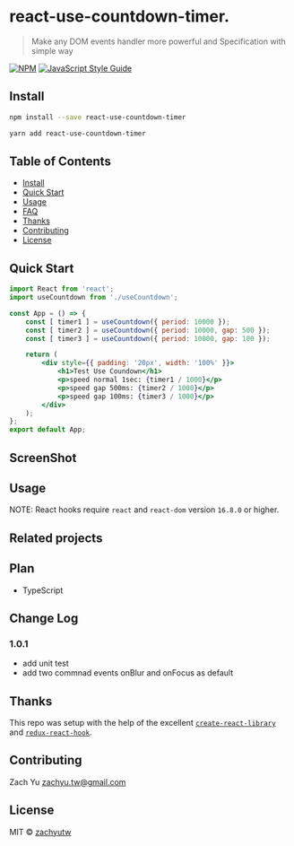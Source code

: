 # react-use-countdown-timer.

> Make any DOM events handler more powerful and Specification with simple way

[![NPM](https://img.shields.io/npm/v/react-use-countdown-timer.svg)](https://www.npmjs.com/package/react-use-countdown-timer) [![JavaScript Style Guide](https://img.shields.io/badge/code_style-standard-brightgreen.svg)](https://standardjs.com)

## Install

```bash
npm install --save react-use-countdown-timer
```
```bash
yarn add react-use-countdown-timer
```
## Table of Contents

- [Install](#install)
- [Quick Start](#quick-start)
- [Usage](#usage)
- [FAQ](#faq)
- [Thanks](#thanks)
- [Contributing](#contributing)
- [License](#license)

## Quick Start
```jsx
import React from 'react';
import useCountdown from './useCountdown';

const App = () => {
    const [ timer1 ] = useCountdown({ period: 10000 });
    const [ timer2 ] = useCountdown({ period: 10000, gap: 500 });
    const [ timer3 ] = useCountdown({ period: 10000, gap: 100 });

    return (
        <div style={{ padding: '20px', width: '100%' }}>
            <h1>Test Use Coundown</h1>
            <p>speed normal 1sec: {timer1 / 1000}</p>
            <p>speed gap 500ms: {timer2 / 1000}</p>
            <p>speed gap 100ms: {timer3 / 1000}</p>
        </div>
    );
};
export default App;
```
## ScreenShot

## Usage

NOTE: React hooks require `react` and `react-dom` version `16.8.0` or higher.

## Related projects

## Plan
* TypeScript

## Change Log 
### 1.0.1
- add unit test
- add two commnad events onBlur and onFocus as default

## Thanks
This repo was setup with the help of the excellent [`create-react-library`](https://www.npmjs.com/package/create-react-library) and [`redux-react-hook`](https://github.com/facebookincubator/redux-react-hook/blob/master/README.md).

## Contributing
Zach Yu zachyu.tw@gmail.com

## License

MIT © [zachyutw](https://github.com/zachyutw)
